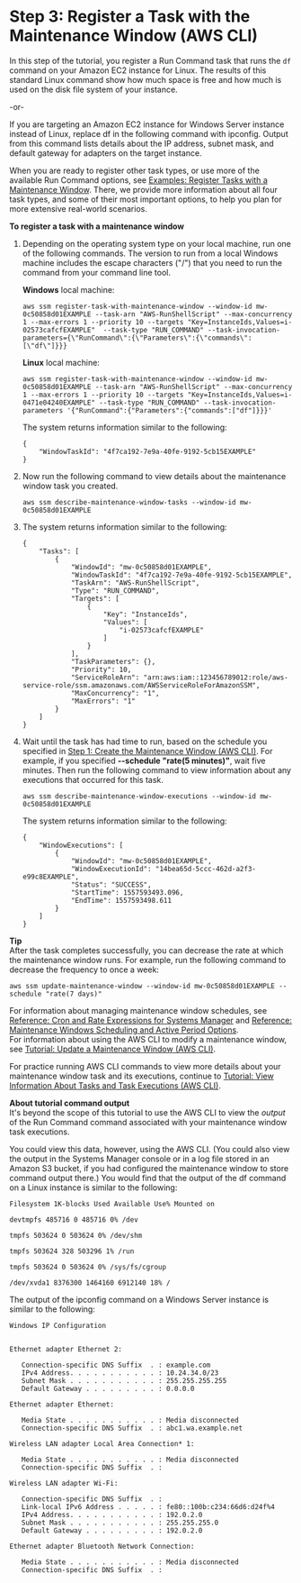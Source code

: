 # Step 3: Register a Task with the Maintenance Window \(AWS CLI\)<a name="mw-cli-tutorial-tasks"></a>

In this step of the tutorial, you register a Run Command task that runs the `df` command on your Amazon EC2 instance for Linux\. The results of this standard Linux command show how much space is free and how much is used on the disk file system of your instance\.

\-or\-

If you are targeting an Amazon EC2 instance for Windows Server instance instead of Linux, replace df in the following command with ipconfig\. Output from this command lists details about the IP address, subnet mask, and default gateway for adapters on the target instance\.

When you are ready to register other task types, or use more of the available Run Command options, see [Examples: Register Tasks with a Maintenance Window](mw-cli-register-tasks-examples.md)\. There, we provide more information about all four task types, and some of their most important options, to help you plan for more extensive real\-world scenarios\. 

**To register a task with a maintenance window**

1. Depending on the operating system type on your local machine, run one of the following commands\. The version to run from a local Windows machine includes the escape characters \("/"\) that you need to run the command from your command line tool\.

   **Windows** local machine:

   ```
   aws ssm register-task-with-maintenance-window --window-id mw-0c50858d01EXAMPLE --task-arn "AWS-RunShellScript" --max-concurrency 1 --max-errors 1 --priority 10 --targets "Key=InstanceIds,Values=i-02573cafcfEXAMPLE"  --task-type "RUN_COMMAND" --task-invocation-parameters={\"RunCommand\":{\"Parameters\":{\"commands\":[\"df\"]}}}
   ```

   **Linux** local machine:

   ```
   aws ssm register-task-with-maintenance-window --window-id mw-0c50858d01EXAMPLE --task-arn "AWS-RunShellScript" --max-concurrency 1 --max-errors 1 --priority 10 --targets "Key=InstanceIds,Values=i-0471e04240EXAMPLE" --task-type "RUN_COMMAND" --task-invocation-parameters '{"RunCommand":{"Parameters":{"commands":["df"]}}}'
   ```

   The system returns information similar to the following:

   ```
   {
       "WindowTaskId": "4f7ca192-7e9a-40fe-9192-5cb15EXAMPLE"
   }
   ```

1. Now run the following command to view details about the maintenance window task you created\. 

   ```
   aws ssm describe-maintenance-window-tasks --window-id mw-0c50858d01EXAMPLE
   ```

1. The system returns information similar to the following:

   ```
   {
       "Tasks": [
           {
               "WindowId": "mw-0c50858d01EXAMPLE",
               "WindowTaskId": "4f7ca192-7e9a-40fe-9192-5cb15EXAMPLE",
               "TaskArn": "AWS-RunShellScript",
               "Type": "RUN_COMMAND",
               "Targets": [
                   {
                       "Key": "InstanceIds",
                       "Values": [
                           "i-02573cafcfEXAMPLE"
                       ]
                   }
               ],
               "TaskParameters": {},
               "Priority": 10,
               "ServiceRoleArn": "arn:aws:iam::123456789012:role/aws-service-role/ssm.amazonaws.com/AWSServiceRoleForAmazonSSM",
               "MaxConcurrency": "1",
               "MaxErrors": "1"
           }
       ]
   }
   ```

1. Wait until the task has had time to run, based on the schedule you specified in [Step 1: Create the Maintenance Window \(AWS CLI\)](mw-cli-tutorial-create-mw.md)\. For example, if you specified **\-\-schedule "rate\(5 minutes\)"**, wait five minutes\. Then run the following command to view information about any executions that occurred for this task\. 

   ```
   aws ssm describe-maintenance-window-executions --window-id mw-0c50858d01EXAMPLE
   ```

   The system returns information similar to the following:

   ```
   {
       "WindowExecutions": [
           {
               "WindowId": "mw-0c50858d01EXAMPLE",
               "WindowExecutionId": "14bea65d-5ccc-462d-a2f3-e99c8EXAMPLE",
               "Status": "SUCCESS",
               "StartTime": 1557593493.096,
               "EndTime": 1557593498.611
           }
       ]
   }
   ```

**Tip**  
After the task completes successfully, you can decrease the rate at which the maintenance window runs\. For example, run the following command to decrease the frequency to once a week:  

```
aws ssm update-maintenance-window --window-id mw-0c50858d01EXAMPLE --schedule "rate(7 days)"
```
For information about managing maintenance window schedules, see [Reference: Cron and Rate Expressions for Systems Manager](reference-cron-and-rate-expressions.md) and [Reference: Maintenance Windows Scheduling and Active Period Options](reference-maintenance-windows-schedule-options.md)\.  
For information about using the AWS CLI to modify a maintenance window, see [Tutorial: Update a Maintenance Window \(AWS CLI\)](maintenance-windows-cli-tutorials-update.md)\.

For practice running AWS CLI commands to view more details about your maintenance window task and its executions, continue to [Tutorial: View Information About Tasks and Task Executions \(AWS CLI\)](mw-cli-tutorial-task-info.md)\.

**About tutorial command output**  
It's beyond the scope of this tutorial to use the AWS CLI to view the *output* of the Run Command command associated with your maintenance window task executions\.

You could view this data, however, using the AWS CLI\. \(You could also view the output in the Systems Manager console or in a log file stored in an Amazon S3 bucket, if you had configured the maintenance window to store command output there\.\) You would find that the output of the df command on a Linux instance is similar to the following:

```
Filesystem 1K-blocks Used Available Use% Mounted on

devtmpfs 485716 0 485716 0% /dev

tmpfs 503624 0 503624 0% /dev/shm

tmpfs 503624 328 503296 1% /run

tmpfs 503624 0 503624 0% /sys/fs/cgroup

/dev/xvda1 8376300 1464160 6912140 18% /
```

The output of the ipconfig command on a Windows Server instance is similar to the following:

```
Windows IP Configuration


Ethernet adapter Ethernet 2:

   Connection-specific DNS Suffix  . : example.com
   IPv4 Address. . . . . . . . . . . : 10.24.34.0/23
   Subnet Mask . . . . . . . . . . . : 255.255.255.255
   Default Gateway . . . . . . . . . : 0.0.0.0

Ethernet adapter Ethernet:

   Media State . . . . . . . . . . . : Media disconnected
   Connection-specific DNS Suffix  . : abc1.wa.example.net

Wireless LAN adapter Local Area Connection* 1:

   Media State . . . . . . . . . . . : Media disconnected
   Connection-specific DNS Suffix  . :

Wireless LAN adapter Wi-Fi:

   Connection-specific DNS Suffix  . :
   Link-local IPv6 Address . . . . . : fe80::100b:c234:66d6:d24f%4
   IPv4 Address. . . . . . . . . . . : 192.0.2.0
   Subnet Mask . . . . . . . . . . . : 255.255.255.0
   Default Gateway . . . . . . . . . : 192.0.2.0

Ethernet adapter Bluetooth Network Connection:

   Media State . . . . . . . . . . . : Media disconnected
   Connection-specific DNS Suffix  . :
```